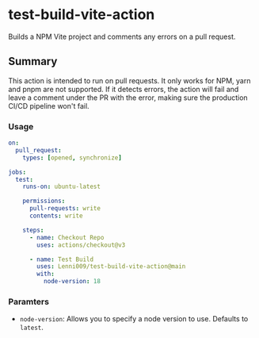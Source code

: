 # test-build-vite-action
Builds a NPM Vite project and comments any errors on a pull request.

## Summary
This action is intended to run on pull requests.
It only works for NPM, yarn and pnpm are not supported.
If it detects errors, the action will fail and leave a comment under the PR with the error, making sure the production CI/CD pipeline won't fail.

### Usage
```yml
on:
  pull_request:
    types: [opened, synchronize]

jobs:
  test:
    runs-on: ubuntu-latest

    permissions:
      pull-requests: write
      contents: write

    steps:
      - name: Checkout Repo
        uses: actions/checkout@v3

      - name: Test Build
        uses: Lenni009/test-build-vite-action@main
        with:
          node-version: 18
```

### Paramters
- `node-version`: Allows you to specify a node version to use. Defaults to `latest`.
